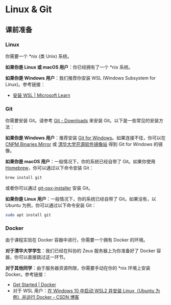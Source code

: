 # Linux & Git

## 课前准备

### Linux

你需要一个 *nix (类 Unix) 系统。

**如果你是 Linux 或 macOS 用户**：你已经拥有了一个 *nix 系统。

**如果你是 Windows 用户**：我们推荐你安装 WSL (Windows Subsystem for Linux)。参考链接：

- [安装 WSL | Microsoft Learn](https://learn.microsoft.com/zh-cn/windows/wsl/install)

### Git

你需要安装 Git。请参考 [Git - Downloads](https://git-scm.com/downloads) 来安装 Git。以下是一些常见的安装方法：

**如果你是 Windows 用户**：推荐安装 [Git for Windows](https://gitforwindows.org)。如果连接不佳，你可以在 [CNPM Binaries Mirror](https://registry.npmmirror.com/binary.html?path=git-for-windows/) 或 [清华大学开源软件镜像站](https://mirrors.tuna.tsinghua.edu.cn/github-release/git-for-windows/git/) 得到 Git for Windows 的镜像。

**如果你是 macOS 用户**：一般情况下，你的系统已经自带了 Git。如果你使用 [Homebrew](https://brew.sh)，你可以通过以下命令安装 Git：

```sh
brew install git
```

或者你可以通过 [git-osx-installer](https://sourceforge.net/projects/git-osx-installer/) 安装 Git。

**如果你是 Linux 用户**：一般情况下，你的系统已经自带了 Git。如果没有，以 Ubuntu 为例，你可以通过以下命令安装 Git：

```sh
sudo apt install git
```

### Docker

由于课程实验在 Docker 容器中进行，你需要一个拥有 Docker 的环境。

**对于清华大学学生**：我们已经在科协的 Zeus 服务器上为你准备好了 Docker 容器，你可以直接跳过这一环节。

**对于其他同学**：由于服务器资源所限，你需要手动在你的 *nix 环境上安装 Docker。参考链接：

- [Get Started | Docker](https://www.docker.com/get-started/)
- 对于 WSL 用户：[在 Windows 10 中启动 WSL2 并安装 Linux（Ubuntu 为例）并运行 Docker - CSDN 博客](https://blog.csdn.net/yushuzhen2008/article/details/104944579)
